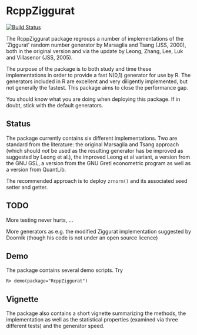 # RcppZiggurat

[![Build Status](https://travis-ci.org/eddelbuettel/rcppziggurat.png)](https://travis-ci.org/eddelbuettel/rcppziggurat)

The RcppZiggurat package regroups a number of implementations of the
'Ziggurat' random number generator by Marsaglia and Tsang (JSS, 2000), both
in the original version and via the update by Leong, Zhang, Lee, Luk and
Villasenor (JSS, 2005).

The purpose of the package is to both study and time these implementations in
order to provide a fast N(0,1) generator for use by R.  The generators
included in R are excellent and very diligently implemented, but not
generally the fastest.  This package aims to close the performance gap.

You should know what you are doing when deploying this package. If in doubt,
stick with the default generators.

## Status

The package currently contains six different implementations. Two are
standard from the literature: the original Marsaglia and Tsang approach (which should *not* be 
used as the resulting generator has be improved as suggested by Leong et
al.), the improved Leong et al variant, a version from the GNU GSL, a version
from the GNU Gretl econometric program as well as a version from QuantLib.

The recommended approach is to deploy `zrnorm()` and its associated seed 
setter and getter.

## TODO

More testing never hurts, ...

More generators as e.g. the modified Ziggurat implementation suggested by 
Doornik (though his code is not under an open source licence)

## Demo

The package contains several demo scripts. Try

    R> demo(package="RcppZiggurat")

## Vignette
 
The package also contains a short vignette summarizing the methods, the
implementation as well as the statistical properties (examined via three
different tests) and the generator speed.


